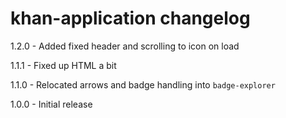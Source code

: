 # khan-application changelog
1.2.0 - Added fixed header and scrolling to icon on load

1.1.1 - Fixed up HTML a bit

1.1.0 - Relocated arrows and badge handling into `badge-explorer`

1.0.0 - Initial release
